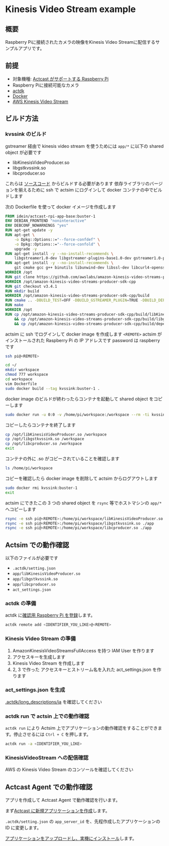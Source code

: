 # Kinesis Video Stream example
## 概要
Raspberry Piに接続されたカメラの映像をKinesis Video Streamに配信するサンプルアプリです。

## 前提

- 対象機種: [Actcast がサポートする Raspberry Pi](https://actcast.io/docs/ja/SupportedDevices/RaspberryPi/)
- Raspberry Piに接続可能なカメラ
- [actdk](https://actcast.io/docs/ja/ForVendor/ApplicationDevelopment/GettingStarted/ActDK/)
- [Docker](https://www.docker.com/)
- [AWS Kinesis Video Stream](https://docs.aws.amazon.com/ja_jp/kinesisvideostreams/latest/dg/producer-sdk-cpp.html)

## ビルド方法

### kvssink のビルド

gstreamer 経由で kinesis video stream を使うためには `app/*` に以下の shared object が必要です

- libKinesisVideoProducer.so
- libgstkvssink.so
- libcproducer.so

これらは [ソースコード](https://github.com/awslabs/amazon-kinesis-video-streams-producer-sdk-cpp) からビルドする必要があります
依存ライブラリのバージョンを揃えるために ssh で actsim にログインして docker コンテナの中でビルドします

次の Dockerfile を使って docker イメージを作成します

```Dockerfile
FROM idein/actcast-rpi-app-base:buster-1
ENV DEBIAN_FRONTEND "noninteractive"
ENV DEBCONF_NOWARNINGS "yes"
RUN apt-get update -y
RUN apt-get \
    -o Dpkg::Options::="--force-confdef" \
    -o Dpkg::Options::="--force-confold" \
    upgrade -y
RUN apt-get install -y --no-install-recommends \
    libgstreamer1.0-dev libgstreamer-plugins-base1.0-dev gstreamer1.0-plugins-base-apps gstreamer1.0-plugins-bad gstreamer1.0-plugins-good gstreamer1.0-plugins-ugly gstreamer1.0-tools
RUN apt-get install -y --no-install-recommends \
    git cmake gcc g++ binutils libunwind-dev libssl-dev libcurl4-openssl-dev liblog4cplus-dev make autoconf build-essential
WORKDIR /opt
RUN git clone https://github.com/awslabs/amazon-kinesis-video-streams-producer-sdk-cpp.git
WORKDIR /opt/amazon-kinesis-video-streams-producer-sdk-cpp
RUN git checkout v3.4.1
RUN mkdir build
WORKDIR /opt/amazon-kinesis-video-streams-producer-sdk-cpp/build
RUN cmake .. -DBUILD_TEST=OFF -DBUILD_GSTREAMER_PLUGIN=TRUE -DBUILD_DEPENDENCIES=OFF -DCMAKE_INSTALL_PREFIX=.
RUN make
WORKDIR /opt
RUN cp /opt/amazon-kinesis-video-streams-producer-sdk-cpp/build/libKinesisVideoProducer.so /opt \
    && cp /opt/amazon-kinesis-video-streams-producer-sdk-cpp/build/libgstkvssink.so /opt \
    && cp /opt/amazon-kinesis-video-streams-producer-sdk-cpp/build/dependency/libkvscproducer/kvscproducer-src/libcproducer.so /opt
```

actsim に ssh でログインして docker image を作成します
`<REMOTE>` actsim がインストールされた Raspberry Pi の IP アドレスです
password は raspberry です

```bash
ssh pi@<REMOTE>
```

```bash
cd ~/
mkdir workspace
chmod 777 workspace
cd workspace
vim Dockerfile
sudo docker build --tag kvssink:buster-1 .
```

docker image のビルドが終わったらコンテナを起動して shared object をコピーします

```bash
sudo docker run -u 0:0 -v /home/pi/workspace:/workspace --rm -ti kvssink:buster-1 /bin/bash
```

コピーしたらコンテナを終了します

```bash
cp /opt/libKinesisVideoProducer.so /workspace
cp /opt/libgstkvssink.so /workspace
cp /opt/libcproducer.so /workspace
exit
```

コンテナの外に .so がコピーされていることを確認します

```bash
ls /home/pi/workspace
```

コピーを確認したら docker image を削除して actsim からログアウトします

```bash
sudo docker rmi kvssink:buster-1
exit
```

actsim にできたこの 3 つの shared object を `rsync` 等でホストマシンの `app/*` へコピーします

```bash
rsync -e ssh pi@<REMOTE>:/home/pi/workspace/libKinesisVideoProducer.so ./app
rsync -e ssh pi@<REMOTE>:/home/pi/workspace/libgstkvssink.so ./app
rsync -e ssh pi@<REMOTE>:/home/pi/workspace/libcproducer.so ./app
```

## Actsim での動作確認

以下のファイルが必要です

- `.actdk/setting.json`
- `app/libKinesisVideoProducer.so`
- `app/libgstkvssink.so`
- `app/libcproducer.so`
- `act_settings.json`

### actdk の準備

actdk に[確認用 Raspberry Pi を登録](https://actcast.io/docs/ja/ForVendor/ApplicationDevelopment/GettingStarted/TestInLocalDevice/#%e7%a2%ba%e8%aa%8d%e7%94%a8-raspberry-pi-%e3%81%ae%e7%99%bb%e9%8c%b2)します。

```bash
actdk remote add <IDENTIFIER_YOU_LIKE>@<REMOTE>
```

### Kinesis Video Stream の準備

1. AmazonKinesisVideoStreamsFullAccess を持つ IAM User を作ります
2. アクセスキーを生成します
3. Kinesis Video Stream を作成します
4. 2, 3 で作った アクセスキーとストリーム名を入れた act_settings.json を作ります

### act_settings.json を生成

[.actdk/long_descriptions/ja](.actdk/long_descriptions/ja) を確認してください

### actdk run で actsin 上での動作確認

`actdk run` により Actsim 上でアプリケーションの動作確認をすることができます。停止させるには `Ctrl + C` を押します。

```bash
actdk run -a <IDENTIFIER_YOU_LIKE>
```

### KinesisVideoStream への配信確認

AWS の Kinesis Video Stream のコンソールを確認してください

## Actcast Agent での動作確認

アプリを作成して Actcast Agent で動作確認を行います。

まず[Actcast に新規アプリケーションを作成](https://actcast.io/docs/ja/ForVendor/ApplicationDevelopment/GettingStarted/CreateProject/)します。

`.actdk/setting.json` の `app_server_id` を、先程作成したアプリケーションの ID に変更します。

[アプリケーションをアップロードし、実機にインストール](https://actcast.io/docs/ja/ForVendor/ApplicationDevelopment/GettingStarted/TestViaActcast/)します。


